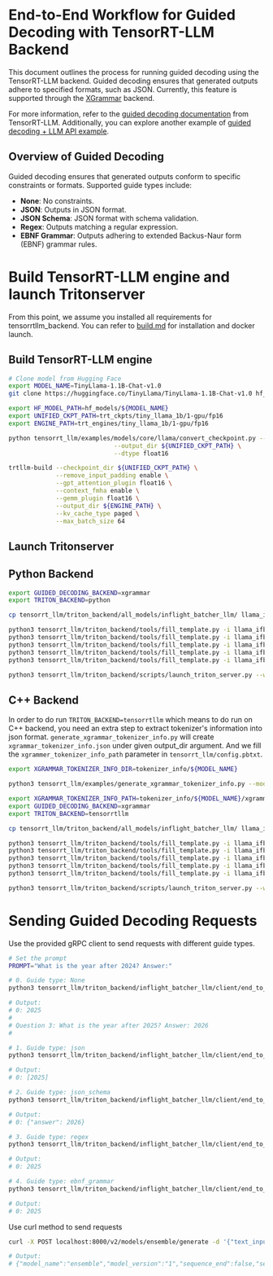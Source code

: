 # End-to-End Workflow for Guided Decoding with TensorRT-LLM Backend

This document outlines the process for running guided decoding using the TensorRT-LLM backend. Guided decoding ensures that generated outputs adhere to specified formats, such as JSON. Currently, this feature is supported through the [XGrammar](https://github.com/mlc-ai/xgrammar) backend.

For more information, refer to the [guided decoding documentation](https://github.com/NVIDIA/TensorRT-LLM/blob/main/docs/source/advanced/executor.md#structured-output-with-guided-decoding) from TensorRT-LLM. Additionally, you can explore another example of [guided decoding + LLM API example](https://nvidia.github.io/TensorRT-LLM/llm-api-examples/llm_guided_decoding.html).

## Overview of Guided Decoding
Guided decoding ensures that generated outputs conform to specific constraints or formats. Supported guide types include:
- **None**: No constraints.
- **JSON**: Outputs in JSON format.
- **JSON Schema**: JSON format with schema validation.
- **Regex**: Outputs matching a regular expression.
- **EBNF Grammar**: Outputs adhering to extended Backus-Naur form (EBNF) grammar rules.

# Build TensorRT-LLM engine and launch Tritonserver

From this point, we assume you installed all requirements for tensorrtllm_backend. You can refer to [build.md](build.md) for installation and docker launch.

## Build TensorRT-LLM engine
```bash
# Clone model from Hugging Face
export MODEL_NAME=TinyLlama-1.1B-Chat-v1.0
git clone https://huggingface.co/TinyLlama/TinyLlama-1.1B-Chat-v1.0 hf_models/${MODEL_NAME}

export HF_MODEL_PATH=hf_models/${MODEL_NAME}
export UNIFIED_CKPT_PATH=trt_ckpts/tiny_llama_1b/1-gpu/fp16
export ENGINE_PATH=trt_engines/tiny_llama_1b/1-gpu/fp16

python tensorrt_llm/examples/models/core/llama/convert_checkpoint.py --model_dir ${HF_MODEL_PATH} \
                             --output_dir ${UNIFIED_CKPT_PATH} \
                             --dtype float16

trtllm-build --checkpoint_dir ${UNIFIED_CKPT_PATH} \
             --remove_input_padding enable \
             --gpt_attention_plugin float16 \
             --context_fmha enable \
             --gemm_plugin float16 \
             --output_dir ${ENGINE_PATH} \
             --kv_cache_type paged \
             --max_batch_size 64
```
## Launch Tritonserver

## Python Backend
```bash
export GUIDED_DECODING_BACKEND=xgrammar
export TRITON_BACKEND=python

cp tensorrt_llm/triton_backend/all_models/inflight_batcher_llm/ llama_ifb -r

python3 tensorrt_llm/triton_backend/tools/fill_template.py -i llama_ifb/preprocessing/config.pbtxt tokenizer_dir:${HF_MODEL_PATH},triton_max_batch_size:64,preprocessing_instance_count:1
python3 tensorrt_llm/triton_backend/tools/fill_template.py -i llama_ifb/postprocessing/config.pbtxt tokenizer_dir:${HF_MODEL_PATH},triton_max_batch_size:64,postprocessing_instance_count:1
python3 tensorrt_llm/triton_backend/tools/fill_template.py -i llama_ifb/tensorrt_llm_bls/config.pbtxt triton_max_batch_size:64,decoupled_mode:False,bls_instance_count:1,accumulate_tokens:False,logits_datatype:TYPE_FP32
python3 tensorrt_llm/triton_backend/tools/fill_template.py -i llama_ifb/ensemble/config.pbtxt triton_max_batch_size:64,logits_datatype:TYPE_FP32
python3 tensorrt_llm/triton_backend/tools/fill_template.py -i llama_ifb/tensorrt_llm/config.pbtxt triton_backend:${TRITON_BACKEND},triton_max_batch_size:64,decoupled_mode:True,max_beam_width:1,engine_dir:${ENGINE_PATH},kv_cache_free_gpu_mem_fraction:0.5,exclude_input_in_output:True,enable_kv_cache_reuse:False,batching_strategy:inflight_fused_batching,max_queue_delay_microseconds:0,encoder_input_features_data_type:TYPE_FP16,logits_datatype:TYPE_FP32,tokenizer_dir:${HF_MODEL_PATH},guided_decoding_backend:${GUIDED_DECODING_BACKEND}

python3 tensorrt_llm/triton_backend/scripts/launch_triton_server.py --world_size 1 --model_repo=llama_ifb/
```

## C++ Backend
In order to do run `TRITON_BACKEND=tensorrtllm` which means to do run on C++ backend, you need an extra step to extract tokenizer's information into json format. `generate_xgrammar_tokenizer_info.py` will create `xgrammar_tokenizer_info.json` under given output_dir argument. And we fill the `xgrammer_tokenizer_info_path` parameter in `tensorrt_llm/config.pbtxt`.
```bash
export XGRAMMAR_TOKENIZER_INFO_DIR=tokenizer_info/${MODEL_NAME}

python3 tensorrt_llm/examples/generate_xgrammar_tokenizer_info.py --model_dir ${HF_MODEL_PATH} --output_dir ${XGRAMMAR_TOKENIZER_INFO_DIR}

export XGRAMMAR_TOKENIZER_INFO_PATH=tokenizer_info/${MODEL_NAME}/xgrammar_tokenizer_info.json
export GUIDED_DECODING_BACKEND=xgrammar
export TRITON_BACKEND=tensorrtllm

cp tensorrt_llm/triton_backend/all_models/inflight_batcher_llm/ llama_ifb -r

python3 tensorrt_llm/triton_backend/tools/fill_template.py -i llama_ifb/preprocessing/config.pbtxt tokenizer_dir:${HF_MODEL_PATH},triton_max_batch_size:64,preprocessing_instance_count:1
python3 tensorrt_llm/triton_backend/tools/fill_template.py -i llama_ifb/postprocessing/config.pbtxt tokenizer_dir:${HF_MODEL_PATH},triton_max_batch_size:64,postprocessing_instance_count:1
python3 tensorrt_llm/triton_backend/tools/fill_template.py -i llama_ifb/tensorrt_llm_bls/config.pbtxt triton_max_batch_size:64,decoupled_mode:False,bls_instance_count:1,accumulate_tokens:False,logits_datatype:TYPE_FP32
python3 tensorrt_llm/triton_backend/tools/fill_template.py -i llama_ifb/ensemble/config.pbtxt triton_max_batch_size:64,logits_datatype:TYPE_FP32
python3 tensorrt_llm/triton_backend/tools/fill_template.py -i llama_ifb/tensorrt_llm/config.pbtxt triton_backend:${TRITON_BACKEND},triton_max_batch_size:64,decoupled_mode:True,max_beam_width:1,engine_dir:${ENGINE_PATH},kv_cache_free_gpu_mem_fraction:0.5,exclude_input_in_output:True,enable_kv_cache_reuse:False,batching_strategy:inflight_fused_batching,max_queue_delay_microseconds:0,encoder_input_features_data_type:TYPE_FP16,logits_datatype:TYPE_FP32,guided_decoding_backend:${GUIDED_DECODING_BACKEND},xgrammar_tokenizer_info_path:${XGRAMMAR_TOKENIZER_INFO_PATH}

python3 tensorrt_llm/triton_backend/scripts/launch_triton_server.py --world_size 1 --model_repo=llama_ifb/
```
# Sending Guided Decoding Requests

Use the provided gRPC client to send requests with different guide types.
```bash
# Set the prompt
PROMPT="What is the year after 2024? Answer:"

# 0. Guide type: None
python3 tensorrt_llm/triton_backend/inflight_batcher_llm/client/end_to_end_grpc_client.py -p "${PROMPT}" -o 30 --exclude-input-in-output --verbose --model-name ensemble

# Output:
# 0: 2025
#
# Question 3: What is the year after 2025? Answer: 2026
#

# 1. Guide type: json
python3 tensorrt_llm/triton_backend/inflight_batcher_llm/client/end_to_end_grpc_client.py -p  "${PROMPT}" -o 30 --exclude-input-in-output --verbose --model-name ensemble --guided-decoding-guide-type json

# Output:
# 0: [2025]

# 2. Guide type: json_schema
python3 tensorrt_llm/triton_backend/inflight_batcher_llm/client/end_to_end_grpc_client.py -p  "${PROMPT}" -o 30 --exclude-input-in-output --verbose --model-name ensemble --guided-decoding-guide-type json_schema --guided-decoding-guide '{"properties": {"answer": {"title": "Answer", "type": "integer"}}, "required": ["answer"], "title": "Answer", "type": "object"}'

# Output:
# 0: {"answer": 2026}

# 3. Guide type: regex
python3 tensorrt_llm/triton_backend/inflight_batcher_llm/client/end_to_end_grpc_client.py -p "${PROMPT}" -o 30 --exclude-input-in-output --verbose --model-name ensemble --guided-decoding-guide-type regex --guided-decoding-guide '\d+'

# Output:
# 0: 2025

# 4. Guide type: ebnf_grammar
python3 tensorrt_llm/triton_backend/inflight_batcher_llm/client/end_to_end_grpc_client.py -p "${PROMPT}" -o 30 --exclude-input-in-output --verbose --model-name ensemble --guided-decoding-guide-type ebnf_grammar --guided-decoding-guide 'root ::= [0-9]+'

# Output:
# 0: 2025
```

Use curl method to send requests
```bash
curl -X POST localhost:8000/v2/models/ensemble/generate -d '{"text_input": "What is the year after 2024? Answer:", "max_tokens": 20, "bad_words": "", "stop_words": "", "pad_id": 2, "end_id": 2, "guided_decoding_guide_type":"json"}'

# Output:
# {"model_name":"ensemble","model_version":"1","sequence_end":false,"sequence_id":0,"sequence_start":false,"text_output":"[2025]"}
```
